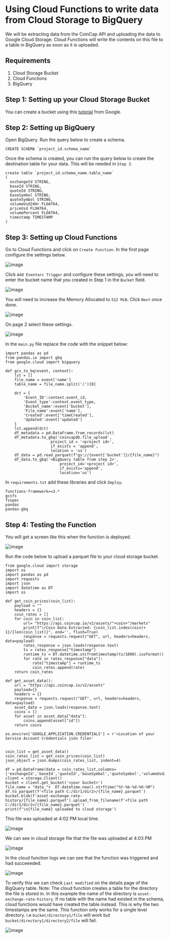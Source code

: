 # Using Cloud Functions to write data from Cloud Storage to BigQuery

We will be extracting data from the CoinCap API and uploading the data to Google Cloud Storage. Cloud Functions will write the contents on this file to a table in BigQuery as soon as it is uploaded.

## Requirements

1. Cloud Storage Bucket
2. Cloud Functions
3. BigQuery

## Step 1: Setting up your Cloud Storage Bucket

You can create a bucket using this [tutorial](https://cloud.google.com/storage/docs/creating-buckets) from Google.

## Step 2: Setting up BigQuery

Open BigQuery. Run the query below to create a schema.

```
CREATE SCHEMA `project_id.schema_name`
```

Once the schema is created, you can run the query below to create the destination table for your data. This will be needed in `Step 3`.

```
create table `project_id.schema_name.table_name`
(
  exchangeId STRING,
  baseId STRING,
  quoteId STRING,
  baseSymbol STRING,
  quoteSymbol STRING,
  volumeUsd24Hr FLOAT64,
  priceUsd FLOAT64,
  volumePercent FLOAT64,
  timestamp TIMESTAMP
)

```


## Step 3: Setting up Cloud Functions

Go to Cloud Functions and click on `Create Function`. In the first page configure the settings below.

![image](https://user-images.githubusercontent.com/50084105/234111395-4d84e829-64e8-438f-9ede-f9b21e333568.png)

Click `Add Eventarc Trigger` and configure these settings, you will need to enter the bucket name that you created in Step 1 in the `Bucket` field.

![image](https://user-images.githubusercontent.com/50084105/234111902-1da8f53a-5990-4e4d-b1f4-227bf79d2590.png)

You will need to increase the Memory Allocated to `512 MiB`. Click `Next` once done.

![image](https://user-images.githubusercontent.com/50084105/234112389-f642fb50-0915-449c-afae-015684d2bfb4.png)

On page 2 select these settings.

![image](https://user-images.githubusercontent.com/50084105/234112912-f5253fe8-8007-4c75-8722-f4ba6e5e870f.png)

In the `main.py` file replace the code with the snippet below:

```
import pandas as pd
from pandas.io import gbq
from google.cloud import bigquery

def gcs_to_bq(event, context):
    lst = []
    file_name = event['name']
    table_name = file_name.split('/')[0]
    
    dct = {
        'Event_ID':context.event_id,
        'Event_type':context.event_type,
        'Bucket_name':event['bucket'],
        'File_name':event['name'],
        'Created':event['timeCreated'],
        'Updated':event['updated']
    }
    lst.append(dct)
    df_metadata = pd.DataFrame.from_records(lst)
    df_metadata.to_gbq('coincapdb.file_upload',
                    project_id = '<project id>',
                    if_exists = 'append',
                    location = 'us')
    df_data = pd.read_parquet(f"gs://{event['bucket']}/{file_name}")
    df_data.to_gbq('<BigQuery table from step 2>', 
                        project_id='<project id>', 
                        if_exists='append',
                        location='us')
```

In `requirements.txt` add these libraries and click `Deploy`.

```
functions-framework==3.*
gcsfs
fsspec
pandas
pandas-gbq
```
## Step 4: Testing the Function

You will get a screen like this when the function is deployed.

![image](https://user-images.githubusercontent.com/50084105/234116518-356a0163-5268-4efe-bbe2-3ae2091f69ca.png)

Run the code below to upload a parquet file to your cloud storage bucket.

```
from google.cloud import storage
import os
import pandas as pd
import requests
import json
import datetime as DT
import os

def get_coin_prices(coin_list):
    payload = ""
    headers = {}
    coin_rates = []
    for coin in coin_list:
        url= "https://api.coincap.io/v2/assets/"+coin+"/markets"
        print(f"\rCoin Data Extracted: {coin_list.index(coin)+ 1}/{len(coin_list)}", end='', flush=True)
        response = requests.request("GET", url, headers=headers, data=payload)
        rates_response = json.loads(response.text)
        ts = rates_response["timestamp"]
        runtime_ts = DT.datetime.utcfromtimestamp(ts/1000).isoformat()
        for rate in rates_response["data"]:
            rate["timestamp"] = runtime_ts
            coin_rates.append(rate)  
    return coin_rates   

def get_asset_data():
    url = "https://api.coincap.io/v2/assets"
    payload={}
    headers = {}
    response = requests.request("GET", url, headers=headers, data=payload)
    asset_data = json.loads(response.text)
    coins = []
    for asset in asset_data["data"]:
        coins.append(asset["id"])
    return coins

os.environ['GOOGLE_APPLICATION_CREDENTIALS'] = r'<Location of your Service Account Credentials json file>'


coin_list = get_asset_data()
coin_rates_list = get_coin_prices(coin_list)
json_object = json.dumps(coin_rates_list, indent=4)

df = pd.DataFrame(data = coin_rates_list,columns=['exchangeId','baseId','quoteId','baseSymbol','quoteSymbol','volumeUsd24Hr','priceUsd','volumePercent','timestamp'])
client = storage.Client()
bucket = client.get_bucket('<your bucket>')
file_name = "data_"+  DT.datetime.now().strftime("%Y-%b-%d-%H-%M")  
df.to_parquet(f'<file path C:/dir1/dir2>/{file_name}.parquet')
bucket.blob(f'asset-exchange-rate-history/{file_name}.parquet').upload_from_filename(f'<file path C:/dir1/dir2>/{file_name}.parquet')
print(f'\n{file_name} uploaded to cloud storage')
```

This file was uploaded at 4:02 PM local time.

![image](https://user-images.githubusercontent.com/50084105/234116949-1ba15c53-6319-4812-86ce-79012069b6ad.png)

We can see in cloud storage file that the file was uploaded at 4:03 PM

![image](https://user-images.githubusercontent.com/50084105/234117121-595d52ee-735d-472a-a2ab-c9e8151697a7.png)

In the cloud function logs we can see that the function was triggered and had succeeeded.

![image](https://user-images.githubusercontent.com/50084105/234117737-091cf658-c7b0-4537-aef7-9da5b25d1748.png)

To verify this we can check `Last modified` on the details page of the BigQuery table.
Note: The cloud function creates a table for the directory the file is stored in. In this example the name of the directory is `asset-exchange-rate-history`. If no table with the name had existed in the schema, cloud functions would have created the table instead. This is why the two timestamps are the same. This function only works for a single level directory. i.e `bucket/directory1/file` will work but `bucket/directory1/directory2/file` will fail.

![image](https://user-images.githubusercontent.com/50084105/234118429-246c3d58-6c85-49c2-aa89-a4ed592e2538.png)



